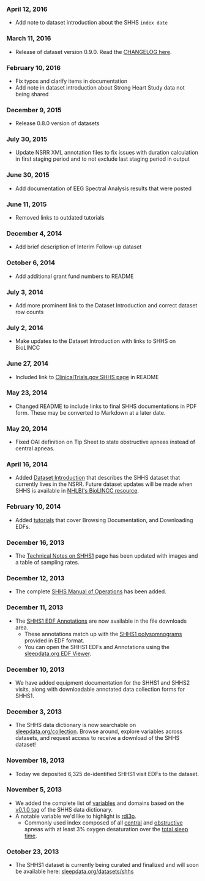 ### April 12, 2016

- Add note to dataset introduction about the SHHS `index date`

### March 11, 2016

- Release of dataset version 0.9.0. Read the [CHANGELOG here](https://github.com/sleepepi/shhs-data-dictionary/blob/master/CHANGELOG.md).

### February 10, 2016

- Fix typos and clarify items in documentation
- Add note in dataset introduction about Strong Heart Study data not being shared

### December 9, 2015

- Release 0.8.0 version of datasets

### July 30, 2015

- Update NSRR XML annotation files to fix issues with duration calculation in first staging period and to not exclude last staging period in output

### June 30, 2015

- Add documentation of EEG Spectral Analysis results that were posted

### June 11, 2015

- Removed links to outdated tutorials

### December 4, 2014

- Add brief description of Interim Follow-up dataset

### October 6, 2014

- Add additional grant fund numbers to README

### July 3, 2014

- Add more prominent link to the Dataset Introduction and correct dataset row counts

### July 2, 2014

- Make updates to the Dataset Introduction with links to SHHS on BioLINCC

### June 27, 2014

- Included link to [ClinicalTrials.gov SHHS page](http://clinicaltrials.gov/ct2/show/NCT00005275) in README

### May 23, 2014

- Changed README to include links to final SHHS documentations in PDF form. These may be converted to Markdown at a later date.

### May 20, 2014

- Fixed OAI definition on Tip Sheet to state obstructive apneas instead of central apneas.

### April 16, 2014

- Added [Dataset Introduction](:pages_path:/3-dataset-introduction.md) that describes the SHHS dataset that currently lives in the NSRR. Future dataset updates will be made when SHHS is available in [NHLBI's BioLINCC resource](https://biolincc.nhlbi.nih.gov/home/).

### February 10, 2014

- Added [tutorials](:pages_path:/tutorials) that cover Browsing Documentation, and Downloading EDFs.

### December 16, 2013

- The [Technical Notes on SHHS1](:pages_path:/4-equipment-shhs1.md) page has been updated with images and a table of sampling rates.

### December 12, 2013

- The complete [SHHS Manual of Operations](:pages_path:/mop/6-00-mop-toc.md) has been added.

### December 11, 2013

- The [SHHS1 EDF Annotations](:files_path:/annotations-shhs1) are now available in the file downloads area.
  - These annotations match up with the [SHHS1 polysomnograms](:files_path:/edf-shhs1) provided in EDF format.
  - You can open the SHHS1 EDFs and Annotations using the [sleepdata.org EDF Viewer](:tools_path:/sleep-portal-viewer).

### December 10, 2013

- We have added equipment documentation for the SHHS1 and SHHS2 visits, along with downloadable annotated data collection forms for SHHS1.

### December 3, 2013

- The SHHS data dictionary is now searchable on [sleepdata.org/collection](/collection?d=shhs). Browse around, explore variables across datasets, and request access to receive a download of the SHHS dataset!

### November 18, 2013

- Today we deposited 6,325 de-identified SHHS1 visit EDFs to the dataset.

### November 5, 2013

- We added the complete list of [variables](/collection?d=shhs) and domains based on the [v0.1.0 tag](https://github.com/sleepepi/shhs-data-dictionary/tree/v0.1.0) of the SHHS data dictionary.
- A notable variable we'd like to highlight is [rdi3p](/collection?d=shhs&s=rdi3p).
    - Commonly used index composed of all [central](/collection?d=shhs&s=central+3%25) and [obstructive](/collection?d=shhs&s=obstructive+3%25) apneas with at least 3% oxygen desaturation over the [total sleep time](/collection?d=shhs&s=slpprdp).


### October 23, 2013

- The SHHS1 dataset is currently being curated and finalized and will soon be available here: [sleepdata.org/datasets/shhs](:datasets_path:/shhs)
